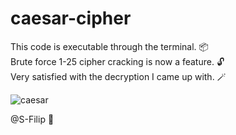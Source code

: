 # caesar-cipher

This code is executable through the terminal. 📦\
Brute force 1-25 cipher cracking is now a feature. 🔓\
Very satisfied with the decryption I came up with. 🪄

![caesar](https://github.com/S-Filip/caesar-cipher/assets/100999946/cb96b42c-d035-453f-9ff7-f4407abc4f11)

@S-Filip 👋

